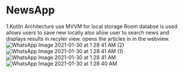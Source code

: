 # NewsApp
1.Kotlin
Architecture use 
MVVM
for local storage Room databse is used allows users to save new locally
also allow user to search news and displays results in recyler view.
opens the articles in in the webview.
![WhatsApp Image 2021-01-30 at 1 28 41 AM (2)](https://user-images.githubusercontent.com/44539398/106321686-a7861500-629a-11eb-96ad-e4c79628ddb3.jpeg)
![WhatsApp Image 2021-01-30 at 1 28 41 AM (1)](https://user-images.githubusercontent.com/44539398/106321688-a8b74200-629a-11eb-9e5c-907028802fc3.jpeg)
![WhatsApp Image 2021-01-30 at 1 28 41 AM](https://user-images.githubusercontent.com/44539398/106321693-a9e86f00-629a-11eb-9627-f9e182c010ad.jpeg)
![WhatsApp Image 2021-01-30 at 1 28 40 AM](https://user-images.githubusercontent.com/44539398/106321698-abb23280-629a-11eb-889e-8d0be6b4f5e1.jpeg)
